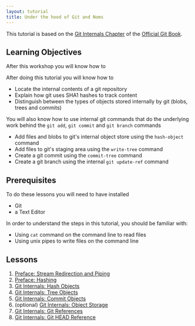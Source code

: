 ```yaml
---
layout: tutorial
title: Under the hood of Git and Noms
---
```


This tutorial is based on the [Git Internals Chapter](https://git-scm.com/book/en/v2/Git-Internals-Git-Objects) of the [Official Git Book](https://git-scm.com/book/en/v2).

## Learning Objectives

After this workshop you will know how to

After doing this tutorial you will know how to

* Locate the internal contents of a git repository
* Explain how git uses SHA1 hashes to track content
* Distinguish between the types of objects stored internally by git (blobs, trees and commits)

You will also know how to use internal git commands that do the underlying work behind the `git add`, `git commit` and `git branch` commands

* Add files and blobs to git's internal object store using the `hash-object` command
* Add files to git's staging area using the `write-tree` command
* Create a git commit using the
 `commit-tree` command
* Create a git branch using the internal  `git update-ref` command

## Prerequisites

To do these lessons you will need to have installed

* Git
* a Text Editor

In order to understand the steps in this tutorial, you should be familiar with:

* Using `cat` command on the command line to read files
* Using unix pipes to write files on the command line

## Lessons

1. [Preface: Stream Redirection and Piping](lessons/redirection-and-piping)
2. [Preface: Hashing](lessons/hashing)
2. [Git Internals: Hash Objects](lessons/hash-objects)
3. [Git Internals: Tree Objects](lessons/tree-objects)
4. [Git Internals: Commit Objects](lessons/commit-objects)
5. (optional) [Git Internals: Object Storage](lessons/object-storage)
6. [Git Internals: Git References](lessons/git-references)
7. [Git Internals: Git HEAD Reference](lessons/git-HEAD-reference)
